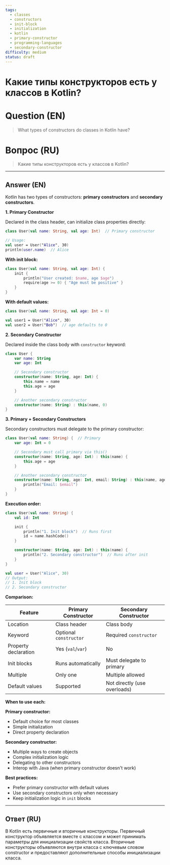 ```yaml
---
tags:
  - classes
  - constructors
  - init-block
  - initialization
  - kotlin
  - primary-constructor
  - programming-languages
  - secondary-constructor
difficulty: medium
status: draft
---
```


# Какие типы конструкторов есть у классов в Kotlin?

# Question (EN)
> What types of constructors do classes in Kotlin have?

# Вопрос (RU)
> Какие типы конструкторов есть у классов в Kotlin?

---

## Answer (EN)

Kotlin has two types of constructors: **primary constructors** and **secondary constructors**.

**1. Primary Constructor**

Declared in the class header, can initialize class properties directly:

```kotlin
class User(val name: String, val age: Int)  // Primary constructor

// Usage:
val user = User("Alice", 30)
println(user.name)  // Alice
```

**With init block:**
```kotlin
class User(val name: String, val age: Int) {
    init {
        println("User created: $name, age $age")
        require(age >= 0) { "Age must be positive" }
    }
}
```

**With default values:**
```kotlin
class User(val name: String, val age: Int = 0)

val user1 = User("Alice", 30)
val user2 = User("Bob")  // age defaults to 0
```

**2. Secondary Constructor**

Declared inside the class body with `constructor` keyword:

```kotlin
class User {
    var name: String
    var age: Int

    // Secondary constructor
    constructor(name: String, age: Int) {
        this.name = name
        this.age = age
    }

    // Another secondary constructor
    constructor(name: String) : this(name, 0)
}
```

**3. Primary + Secondary Constructors**

Secondary constructors must delegate to the primary constructor:

```kotlin
class User(val name: String) {  // Primary
    var age: Int = 0

    // Secondary must call primary via this()
    constructor(name: String, age: Int) : this(name) {
        this.age = age
    }

    // Another secondary constructor
    constructor(name: String, age: Int, email: String) : this(name, age) {
        println("Email: $email")
    }
}
```

**Execution order:**
```kotlin
class User(val name: String) {
    val id: Int

    init {
        println("1. Init block")  // Runs first
        id = name.hashCode()
    }

    constructor(name: String, age: Int) : this(name) {
        println("2. Secondary constructor")  // Runs after init
    }
}

val user = User("Alice", 30)
// Output:
// 1. Init block
// 2. Secondary constructor
```

**Comparison:**

| Feature | Primary Constructor | Secondary Constructor |
|---------|--------------------|-----------------------|
| Location | Class header | Class body |
| Keyword | Optional `constructor` | Required `constructor` |
| Property declaration | Yes (`val`/`var`) | No |
| Init blocks | Runs automatically | Must delegate to primary |
| Multiple | Only one | Multiple allowed |
| Default values | Supported | Not directly (use overloads) |

**When to use each:**

**Primary constructor:**
- Default choice for most classes
- Simple initialization
- Direct property declaration

**Secondary constructor:**
- Multiple ways to create objects
- Complex initialization logic
- Delegating to other constructors
- Interop with Java (when primary constructor doesn't work)

**Best practices:**
- Prefer primary constructor with default values
- Use secondary constructors only when necessary
- Keep initialization logic in `init` blocks

---

## Ответ (RU)

В Kotlin есть первичные и вторичные конструкторы. Первичный конструктор объявляется вместе с классом и может принимать параметры для инициализации свойств класса. Вторичные конструкторы объявляются внутри класса с ключевым словом constructor и предоставляют дополнительные способы инициализации класса.

